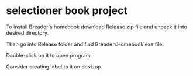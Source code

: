 # selectioner book project

To install Breader's homebook download Release.zip file and unpack it into desired directory.

Then go into Release folder and find BreadersHomebook.exe file.

Double-click on it to open program.

Consider creating label to it on desktop.
